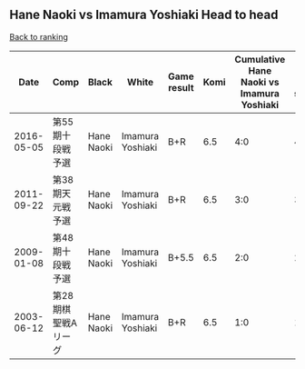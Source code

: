## Hane Naoki vs Imamura Yoshiaki Head to head

[Back to ranking](../../index.md)




| **Date** | **Comp** | **Black** | **White** | **Game result** | **Komi** | **Cumulative Hane Naoki vs Imamura Yoshiaki** | **Hane Naoki streak** | **Imamura Yoshiaki streak** | 
| --- | --- | --- | --- | --- | --- | --- | --- | --- |
| 2016-05-05 | 第55期十段戦予選 | Hane Naoki | Imamura Yoshiaki | B+R | 6.5 | 4:0 | 4 | 0 | 
| 2011-09-22 | 第38期天元戦予選 | Hane Naoki | Imamura Yoshiaki | B+R | 6.5 | 3:0 | 3 | 0 | 
| 2009-01-08 | 第48期十段戦予選 | Hane Naoki | Imamura Yoshiaki | B+5.5 | 6.5 | 2:0 | 2 | 0 | 
| 2003-06-12 | 第28期棋聖戦Aリーグ | Hane Naoki | Imamura Yoshiaki | B+R | 6.5 | 1:0 | 1 | 0 |




